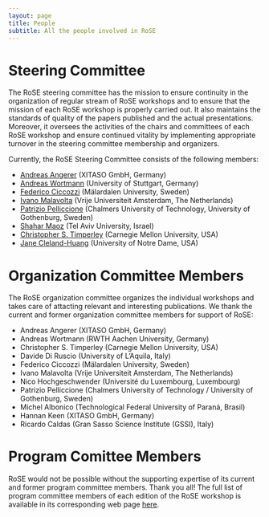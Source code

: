 ```yaml
---
layout: page
title: People
subtitle: All the people involved in RoSE
---
```


# Steering Committee
The RoSE steering committee has the mission to ensure continuity in the organization of regular stream of RoSE workshops and to ensure that the mission of each RoSE workshop is properly carried out. It also maintains the standards of quality of the papers published and the actual presentations. Moreover, it oversees the activities of the chairs and committees of each RoSE workshop and ensure continued vitality by implementing appropriate turnover in the steering committee membership and organizers.

Currently, the RoSE Steering Committee consists of the following members:

- [Andreas Angerer](https://www.linkedin.com/in/dr-andreas-angerer-21b136175/) (XITASO GmbH, Germany)
- [Andreas Wortmann](http://www.wortmann.ac/) (University of Stuttgart, Germany)
- [Federico Ciccozzi](http://www.es.mdh.se/staff/266-Federico_Ciccozzi) (Mälardalen University, Sweden)
- [Ivano Malavolta](http://www.ivanomalavolta.com/pu) (Vrije Universiteit Amsterdam, The Netherlands)
- [Patrizio Pelliccione](http://www.patriziopelliccione.com/) (Chalmers University of Technology, University of Gothenburg, Sweden)
- [Shahar Maoz](http://www.cs.tau.ac.il/~maozs/) (Tel Aviv University, Israel)
- [Christopher S. Timperley](https://chris.timperley.info/) (Carnegie Mellon University, USA)
- [Jane Cleland-Huang](https://engineering.nd.edu/faculty/jane-cleland-huang/) (University of Notre Dame, USA)

# Organization Committee Members

The RoSE organization committee organizes the individual workshops and takes care of attacting relevant and interesting publications. We thank the current and former organization committee members for support of RoSE:

- Andreas Angerer (XITASO GmbH, Germany)
- Andreas Wortmann (RWTH Aachen University, Germany)
- Christopher S. Timperley (Carnegie Mellon University, USA)
- Davide Di Ruscio (University of L’Aquila, Italy)
- Federico Ciccozzi (Mälardalen University, Sweden)
- Ivano Malavolta (Vrije Universiteit Amsterdam, The Netherlands)
- Nico Hochgeschwender (Université du Luxembourg, Luxembourg)
- Patrizio Pelliccione (Chalmers University of Technology / University of Gothenburg, Sweden)
- Michel Albonico (Technological Federal University of Paraná, Brasil)
- Hannan Keen (XITASO GmbH, Germany)
- Ricardo Caldas (Gran Sasso Science Institute (GSSI), Italy)

# Program Comittee Members

RoSE would not be possible without the supporting expertise of its current and former program committee members. Thank you all!
The full list of program committee members of each edition of the RoSE workshop is available in its corresponding web page [here](/workshops).
